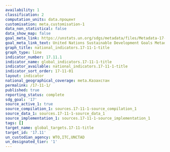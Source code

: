 ```yaml
---
availability: 1
classification: 2
computation_units: data.процент
customisation: meta.customisation-1
data_non_statistical: false
data_show_map: false
goal_meta_link: https://unstats.un.org/sdgs/metadata/files/Metadata-17-11-01.pdf
goal_meta_link_text: United Nations Sustainable Development Goals Metadata (pdf 468kB)
graph_title: national_indicators.17-11-1-title
graph_type: line
indicator_number: 17.11.1
indicator_name: global_indicators.17-11-1-title
indicator_available: national_indicators.17-11-1-title
indicator_sort_order: 17-11-01
layout: indicator
national_geographical_coverage: meta.Казахстан
permalink: /17-11-1/
published: true
reporting_status: complete
sdg_goal: '17'
source_active_1: true
source_compilation_1: sources.17-11-1-source_compilation_1
source_data_1: sources.17-11-1-source_data_1
source_implementation_1: sources.17-11-1-source_implementation_1
tags: []
target_name: global_targets.17-11-title
target_id: '17.11'
un_custodian_agency: WTO,ITC,UNCTAD
un_designated_tier: '1'
---
```

